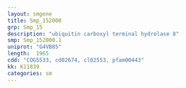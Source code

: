 ```yaml
---
layout: smgene
title: Smp_152000
grp: Smp_15
description: "ubiquitin carboxyl terminal hydrolase 8"
smp: Smp_152000.1
uniprot: "G4VB85"
length:  1965
cdd: "COG5533, cd02674, cl02553, pfam00443"
kk: K11839
categories: sm
---
```

